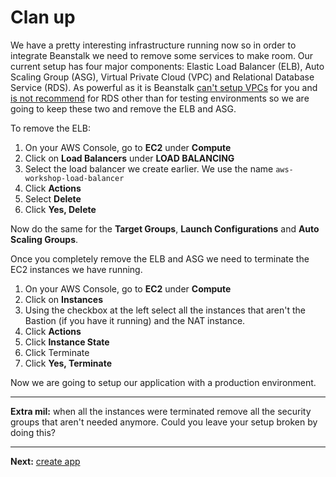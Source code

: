 # Clan up

We have a pretty interesting infrastructure running now so in order to integrate Beanstalk we need to remove some services to make room. Our current setup has four major components: Elastic Load Balancer (ELB), Auto Scaling Group (ASG), Virtual Private Cloud (VPC) and Relational Database Service (RDS). As powerful as it is Beanstalk [can't setup VPCs](https://docs.aws.amazon.com/elasticbeanstalk/latest/dg/vpc.html) for you and [is not recommend](https://docs.aws.amazon.com/elasticbeanstalk/latest/dg/AWSHowTo.RDS.html) for RDS other than for testing environments so we are going to keep these two and remove the ELB and ASG.

To remove the ELB:

1. On your AWS Console, go to **EC2** under **Compute**
2. Click on **Load Balancers** under **LOAD BALANCING**
3. Select the load balancer we create earlier. We use the name `aws-workshop-load-balancer`
4. Click **Actions**
5. Select **Delete**
6. Click **Yes, Delete**

Now do the same for the **Target Groups**, **Launch Configurations** and **Auto Scaling Groups**.

Once you completely remove the ELB and ASG we need to terminate the EC2 instances we have running.

1. On your AWS Console, go to **EC2** under **Compute**
2. Click on **Instances**
3. Using the checkbox at the left select all the instances that aren't the Bastion (if you have it running) and the NAT instance.
4. Click **Actions**
5. Click **Instance State**
6. Click Terminate
7. Click **Yes, Terminate**

Now we are going to setup our application with a production environment.

---
**Extra mil:** when all the instances were terminated remove all the security groups that aren't needed anymore. Could you leave your setup broken by doing this?

---
**Next:** [create app](/workshop/beanstalk/02-new-app-environment.md)